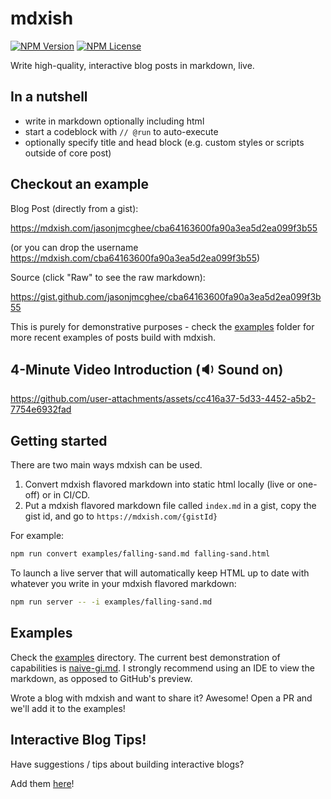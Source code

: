 # mdxish

[![NPM Version](https://img.shields.io/npm/v/mdxish.svg?style=flat)](https://www.npmjs.com/package/mdxish)
[![NPM License](https://img.shields.io/npm/l/all-contributors.svg?style=flat)](https://github.com/jasonjmcghee/mdxish/blob/master/LICENSE)

Write high-quality, interactive blog posts in markdown, live.

## In a nutshell
- write in markdown optionally including html
- start a codeblock with `// @run` to auto-execute
- optionally specify title and head block (e.g. custom styles or scripts outside of core post)

## Checkout an example

Blog Post (directly from a gist):

https://mdxish.com/jasonjmcghee/cba64163600fa90a3ea5d2ea099f3b55

(or you can drop the username https://mdxish.com/cba64163600fa90a3ea5d2ea099f3b55)

Source (click "Raw" to see the raw markdown):

https://gist.github.com/jasonjmcghee/cba64163600fa90a3ea5d2ea099f3b55

This is purely for demonstrative purposes - check the [examples](./examples) folder for more recent examples of posts build with mdxish.

## 4-Minute Video Introduction (🔉 Sound on)

https://github.com/user-attachments/assets/cc416a37-5d33-4452-a5b2-7754e6932fad

## Getting started

There are two main ways mdxish can be used.

1. Convert mdxish flavored markdown into static html locally (live or one-off) or in CI/CD.
2. Put a mdxish flavored markdown file called `index.md` in a gist, copy the gist id, and go to `https://mdxish.com/{gistId}`

For example:

```bash
npm run convert examples/falling-sand.md falling-sand.html
```

To launch a live server that will automatically keep HTML up to date with whatever you write in your mdxish flavored markdown:

```bash
npm run server -- -i examples/falling-sand.md
```

## Examples

Check the [examples](./examples) directory. The current best demonstration of capabilities is [naive-gi.md](./examples/naive-gi.md). I strongly recommend using an IDE to view the markdown, as opposed to GitHub's preview.

Wrote a blog with mdxish and want to share it? Awesome! Open a PR and we'll add it to the examples!

## Interactive Blog Tips!

Have suggestions / tips about building interactive blogs?

Add them [here](./TIPS.md)!
